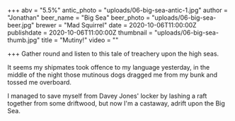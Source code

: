 +++
abv = "5.5%"
antic_photo = "uploads/06-big-sea-antic-1.jpg"
author = "Jonathan"
beer_name = "Big Sea"
beer_photo = "uploads/06-big-sea-beer.jpg"
brewer = "Mad Squirrel"
date = 2020-10-06T11:00:00Z
publishdate = 2020-10-06T11:00:00Z
thumbnail = "uploads/06-big-sea-thumb.jpg"
title = "Mutiny!"
video = ""

+++
Gather round and listen to this tale of treachery upon the high seas. 

It seems my shipmates took offence to my language yesterday, in the middle of the night those mutinous dogs dragged me from my bunk and tossed me overboard.

I managed to save myself from Davey Jones' locker by lashing a raft together from some driftwood, but now I'm a castaway, adrift upon the Big Sea.
